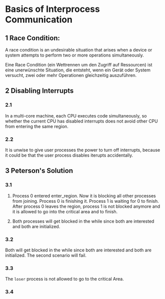# Basics of Interprocess Communication

## 1 Race Condition:
  A race condition is an undesirable situation that arises when a device or system attempts to perform two or more operations simultaneously.

  Eine Race Condition (ein Wettrennen um den Zugriff auf Ressourcen) ist eine unerwünschte Situation, die entsteht, wenn ein Gerät oder System versucht, zwei oder mehr Operationen gleichzeitig auszuführen.

## 2 Disabling Interrupts
### **2.1**
In a multi-core machine, each CPU executes code simultaneously,
so whether the current CPU has disabled interrupts does not avoid other CPU from entering the same region.

### **2.2**
  It is unwise to give user processes the power to turn off interrupts, 
  because it could be that the user process disables iterupts accidentally.
 

## 3 Peterson's Solution
### **3.1**
1. Process 0 entered enter_region.
   Now it is blocking all other processes from joining.
   Process 0 is finishing it.
   Process 1 is waiting for 0 to finish.
   After process 0 leaves the region, process 1 is not blocked anymore and it is allowed to go into the critical area and to finish.

2. Both processes will get blocked in the while since both are interested and both are initialized.

### **3.2**
  Both will get blocked in the while since both are interested and both are initialized.
  The second scenario will fail.

### **3.3**
  The `loser` process is not allowed to go to the critical Area.

### **3.4**
